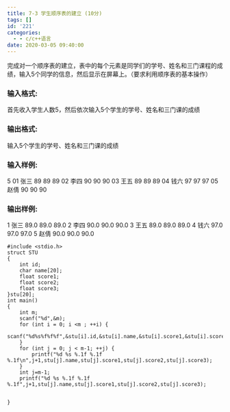 ```yaml
---
title: 7-3 学生顺序表的建立 (10分)
tags: []
id: '221'
categories:
  - - c/c++语言
date: 2020-03-05 09:40:00
---
```


完成对一个顺序表的建立，表中的每个元素是同学们的学号、姓名和三门课程的成绩，输入5个同学的信息，然后显示在屏幕上。（要求利用顺序表的基本操作）

### 输入格式:

首先收入学生人数5，然后依次输入5个学生的学号、姓名和三门课的成绩

### 输出格式:

输入5个学生的学号、姓名和三门课的成绩

### 输入样例:

5 01 张三 89 89 89 02 李四 90 90 90 03 王五 89 89 89 04 钱六 97 97 97 05 赵倩 90 90 90

### 输出样例:

1 张三 89.0 89.0 89.0 2 李四 90.0 90.0 90.0 3 王五 89.0 89.0 89.0 4 钱六 97.0 97.0 97.0 5 赵倩 90.0 90.0 90.0

```
#include <stdio.h>
struct STU
{
    int id;
    char name[20];
    float score1;
    float score2;
    float score3;
}stu[20];
int main()
{
    int m;
    scanf("%d",&m);
    for (int i = 0; i <m ; ++i) {
        scanf("%d%s%f%f%f",&stu[i].id,&stu[i].name,&stu[i].score1,&stu[i].score2,&stu[i].score3);
    }
    for (int j = 0; j < m-1; ++j) {
        printf("%d %s %.1f %.1f %.1f\n",j+1,stu[j].name,stu[j].score1,stu[j].score2,stu[j].score3);
    }
    int j=m-1;
    printf("%d %s %.1f %.1f %.1f",j+1,stu[j].name,stu[j].score1,stu[j].score2,stu[j].score3);
        

}

```